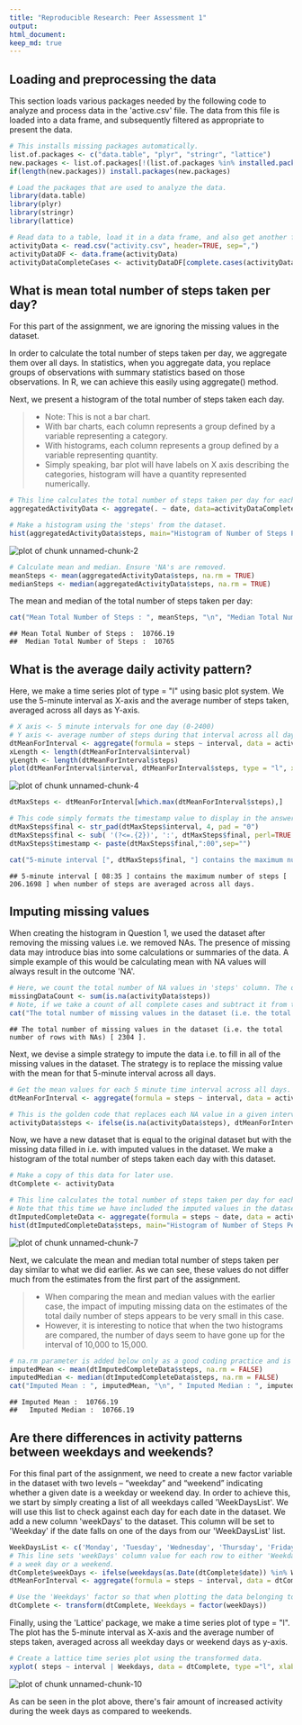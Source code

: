 ```yaml
---
title: "Reproducible Research: Peer Assessment 1"
output: 
html_document:
keep_md: true
---
```



## Loading and preprocessing the data
This section loads various packages needed by the following code to analyze and process data in the 'active.csv' file. The data from this file is loaded into a data frame, and subsequently filtered as appropriate to present the data.

```r
# This installs missing packages automatically.
list.of.packages <- c("data.table", "plyr", "stringr", "lattice")
new.packages <- list.of.packages[!(list.of.packages %in% installed.packages()[,"Package"])]
if(length(new.packages)) install.packages(new.packages)

# Load the packages that are used to analyze the data.
library(data.table)
library(plyr)
library(stringr)
library(lattice)

# Read data to a table, load it in a data frame, and also get another frame that ignores the missing values.
activityData <- read.csv("activity.csv", header=TRUE, sep=",")
activityDataDF <- data.frame(activityData)
activityDataCompleteCases <- activityDataDF[complete.cases(activityData),]
```

## What is mean total number of steps taken per day?
For this part of the assignment, we are ignoring the missing values in the dataset.

In order to calculate the total number of steps taken per day, we aggregate them over all days.
In statistics, when you aggregate data, you replace groups of observations with summary statistics based on those observations. In R, we can achieve this easily using aggregate() method.

Next, we present a histogram of the total number of steps taken each day. 

> - Note: This is not a bar chart. 
> - With bar charts, each column represents a group defined by a variable representing a category. 
> - With histograms, each column represents a group defined by a variable representing quantity. 
> - Simply speaking, bar plot will have labels on X axis describing the categories, histogram will have a quantity represented numerically.


```r
# This line calculates the total number of steps taken per day for each day in the dataset.
aggregatedActivityData <- aggregate(. ~ date, data=activityDataCompleteCases, FUN=sum)

# Make a histogram using the 'steps' from the dataset.
hist(aggregatedActivityData$steps, main="Histogram of Number of Steps Per Day", xlab = "Number of Steps", ylab = "Number of Days")
```

![plot of chunk unnamed-chunk-2](figure/unnamed-chunk-2-1.png) 

```r
# Calculate mean and median. Ensure 'NA's are removed.
meanSteps <- mean(aggregatedActivityData$steps, na.rm = TRUE)
medianSteps <- median(aggregatedActivityData$steps, na.rm = TRUE)
```

The mean and median of the total number of steps taken per day:

```r
cat("Mean Total Number of Steps : ", meanSteps, "\n", "Median Total Number of Steps : ", medianSteps)
```

```
## Mean Total Number of Steps :  10766.19 
##  Median Total Number of Steps :  10765
```

## What is the average daily activity pattern?
Here, we make a time series plot of type = "l" using basic plot system. We use the 5-minute interval as X-axis and the average number of steps taken, averaged across all days as Y-axis. 

```r
# X axis <- 5 minute intervals for one day (0-2400)
# Y axis <- average number of steps during that interval across all days. Use only complete cases.
dtMeanForInterval <- aggregate(formula = steps ~ interval, data = activityDataCompleteCases, FUN = mean)
xLength <- length(dtMeanForInterval$interval)
yLength <- length(dtMeanForInterval$steps)
plot(dtMeanForInterval$interval, dtMeanForInterval$steps, type = "l", xlab = "5 Minute Intervals for One Day", ylab = "Avg Number of Steps Across All Days", col = "blue")
```

![plot of chunk unnamed-chunk-4](figure/unnamed-chunk-4-1.png) 

```r
dtMaxSteps <- dtMeanForInterval[which.max(dtMeanForInterval$steps),]

# This code simply formats the timestamp value to display in the answer.
dtMaxSteps$final <- str_pad(dtMaxSteps$interval, 4, pad = "0")
dtMaxSteps$final <- sub( '(?<=.{2})', ':', dtMaxSteps$final, perl=TRUE )
dtMaxSteps$timestamp <- paste(dtMaxSteps$final,":00",sep="")

cat("5-minute interval [", dtMaxSteps$final, "] contains the maximum number of steps [", dtMaxSteps$steps, "] when number of steps are averaged across all days." )
```

```
## 5-minute interval [ 08:35 ] contains the maximum number of steps [ 206.1698 ] when number of steps are averaged across all days.
```

## Imputing missing values
When creating the histogram in Question 1, we used the dataset after removing the missing values i.e. we removed NAs. The presence of missing data may introduce bias into some calculations or summaries of the data. A simple example of this would be calculating mean with NA values will always result in the outcome 'NA'.

```r
# Here, we count the total number of NA values in 'steps' column. The other two columns do not have any NAV values.
missingDataCount <- sum(is.na(activityData$steps))
# Note, if we take a count of all complete cases and subtract it from the total number of records in original dataset, we still get the same result.
cat("The total number of missing values in the dataset (i.e. the total number of rows with NAs) [", missingDataCount, "].")
```

```
## The total number of missing values in the dataset (i.e. the total number of rows with NAs) [ 2304 ].
```

Next, we devise a simple strategy to impute the data i.e. to fill in all of the missing values in the dataset. 
The strategy is to replace the missing value with the mean for that 5-minute interval across all days.

```r
# Get the mean values for each 5 minute time interval across all days.
dtMeanForInterval <- aggregate(formula = steps ~ interval, data = activityData, FUN = mean)

# This is the golden code that replaces each NA value in a given interval with the mean value of that interval across all days.
activityData$steps <- ifelse(is.na(activityData$steps), dtMeanForInterval$steps[match(activityData$interval, dtMeanForInterval$interval)], activityData$steps)
```

Now, we have a new dataset that is equal to the original dataset but with the missing data filled in i.e. with imputed values in the dataset. We make a histogram of the total number of steps taken each day with this dataset. 

```r
# Make a copy of this data for later use.
dtComplete <- activityData

# This line calculates the total number of steps taken per day for each day in the dataset.
# Note that this time we have included the imputed values in the dataset.
dtImputedCompleteData <- aggregate(formula = steps ~ date, data = activityData, FUN = sum)
hist(dtImputedCompleteData$steps, main="Histogram of Number of Steps Per Day Imputed NAs", xlab = "Number of Steps", ylab = "Number of Days")
```

![plot of chunk unnamed-chunk-7](figure/unnamed-chunk-7-1.png) 

Next, we calculate the mean and median total number of steps taken per day similar to what we did earlier. As we can see, these values do not differ much from the estimates from the first part of the assignment. 
> - When comparing the mean and median values with the earlier case, the impact of imputing missing data on the estimates of the total daily number of steps appears to be very small in this case. 
> - However, it is interesting to notice that when the two histograms are compared, the number of days seem to have gone up for the interval of 10,000 to 15,000.


```r
# na.rm parameter is added below only as a good coding practice and is probably needed here as the dataset should not have any NA values in the first place.
imputedMean <- mean(dtImputedCompleteData$steps, na.rm = FALSE)
imputedMedian <- median(dtImputedCompleteData$steps, na.rm = FALSE)
cat("Imputed Mean : ", imputedMean, "\n", " Imputed Median : ", imputedMedian)
```

```
## Imputed Mean :  10766.19 
##   Imputed Median :  10766.19
```

## Are there differences in activity patterns between weekdays and weekends?
For this final part of the assignment, we need to create a new factor variable in the dataset with two levels – “weekday” and “weekend” indicating whether a given date is a weekday or weekend day. 
In order to achieve this, we start by simply creating a list of all weekdays called 'WeekDaysList'. We will use this list to check against each day for each date in the dataset. 
We add a new column 'weekDays' to the dataset. This column will be set to 'Weekday' if the date falls on one of the days from our 'WeekDaysList' list.

```r
WeekDaysList <- c('Monday', 'Tuesday', 'Wednesday', 'Thursday', 'Friday')
# This line sets 'weekDays' column value for each row to either 'Weekday' or 'Weekend' depending upon whether the date falls on 
# a week day or a weekend.
dtComplete$weekDays <- ifelse(weekdays(as.Date(dtComplete$date)) %in% WeekDaysList, 'Weekday', 'Weekend')
dtMeanForInterval <- aggregate(formula = steps ~ interval, data = dtComplete, FUN = mean)

# Use the 'Weekdays' factor so that when plotting the data belonging to week days appears on one panel and the weekend data appears on second panel.
dtComplete <- transform(dtComplete, Weekdays = factor(weekDays))
```

Finally, using the 'Lattice' package, we make a time series plot of type = "l". The plot has the 5-minute interval as X-axis and the average number of steps taken, averaged across all weekday days or weekend days as y-axis.

```r
# Create a lattice time series plot using the transformed data.
xyplot( steps ~ interval | Weekdays, data = dtComplete, type ="l", xlab ="Interval", ylab="Number of Steps", layout = c(1,2))
```

![plot of chunk unnamed-chunk-10](figure/unnamed-chunk-10-1.png) 

As can be seen in the plot above, there's fair amount of increased activity during the week days as compared to weekends.
